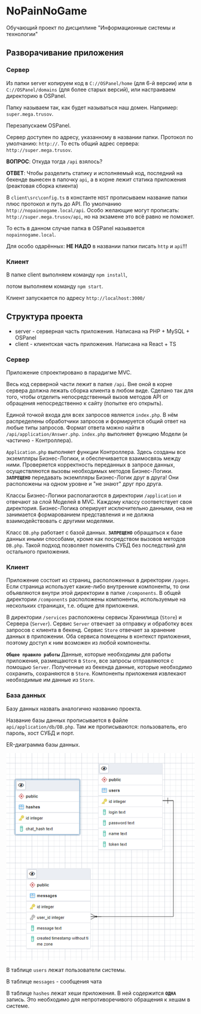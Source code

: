 # NoPainNoGame

Обучающий проект по дисциплине "Информационные системы и технологии"


## Разворачивание приложения

### Сервер
Из папки server копируем код в `C://OSPanel/home` (для 6-й версии) или в `C://OSPanel/domains` (для более старых версий), или настраиваем директорию в OSPanel.

Папку называем так, как будет называться наш домен. Например: ``super.mega.trusov``.

Перезапускаем OSPanel.

Сервер доступен по адресу, указанному в названии папки. Протокол по умолчанию: ``http://``. То есть общий адрес сервера: ``http://super.mega.trusov``.

**ВОПРОС**: Откуда тогда ``/api`` взялось?

**ОТВЕТ**: Чтобы разделить статику и исполняемый код, последний на бекенде вынесен в папочку ``api``, а в корне лежит статика приложения (реактовая сборка клиента)

В ``client\src\config.ts`` в константе ``HOST`` прописываем название папки  плюс протокол и путь до API. По умолчанию ``http://nopainnogame.local/api``. Особо желающие могут прописать: `http://super.mega.trusov/api`, но на экзамене это всё равно не поможет.

То есть в данном случае папка в OSPanel называется ``nopainnogame.local``. 

Для особо одарённых: **НЕ НАДО** в названии папки писать ``http`` и ``api``!!!

### Клиент
В папке client выполняем команду ``npm install``, 

потом выполняем команду ``npm start``. 

Клиент запускается по адресу ``http://localhost:3000/``


## Структура проекта
* server - серверная часть приложения. Написана на PHP + MySQL + OSPanel
* client - клиентская часть приложения. Написана на React + TS

### Сервер
Приложение спроектировано в парадигме MVC.

Весь код серверной части лежит в папке ``/api``. Вне оной в корне сервера должна лежать сборка клиента в любом виде. Сделано так для того, чтобы отделить непосредственный вызов методов API от обращения непосредственно к сайту (попытке его открыть).

Единой точкой входа для всех запросов является ``index.php``. В нём распределены обработчики запросов и формируется общий ответ на любые типы запросов. Формат ответа можно найти в ``/api/application/Answer.php``. ``index.php`` выполняет функцию Модели (и частично - Контроллера).

``Application.php`` выполняет функции Контроллера. Здесь созданы все экземпляры Бизнес-Логики, и обеспечивается взаимосвязь между ними. Проверяется корректность переданных в запросе данных, осуществляются вызовы необходимых методов Бизнес-Логики. **`ЗАПРЕЩЕНО`** передавать экземпляры Бизнес-Логик друг в друга! Они расположены на одном уровне и "не знают" друг про друга.

Классы Бизнес-Логики располагаются в директории ``/application`` и отвечают за слой Моделей в MVC. Каждому классу соответствует своя директория. Бизнес-Логика оперирует исключительно данными, она не занимается формарованием представления и не должна взаимодействовать с другими моделями.

Класс ``DB.php`` работает с базой данных. **`ЗАПРЕЩЕНО`** обращаться к базе данных иными способами, кроме как посредством вызовов методов ``DB.php``. Такой подход позволяет поменять СУБД без последствий для остального приложения.

### Клиент
Приложение состоит из страниц, расположенных в директории ``/pages``. Если страница использует какие-либо внутренние компоненты, то они объявляются внутри этой директории в папке ``/components``. В общей директории ``/components`` расположены компоненты, используемые на нескольких страницах, т.е. общие для приложения.

В директории ``/services`` расположены сервисы Хранилища (`Store`) и Сервера (`Server`). Сервис ``Server`` отвечает за отправку и обработку всех запросов с клиента в бекенд. Сервис ``Store`` отвечает за хранение данных в приложении.
Оба сервиса помещены в контекст приложения, поэтому доступ к ним возможен из любой компоненты.

**`Общее правило работы`** Данные, которые необходимы для работы приложения, размещаются в `Store`, все запросы отправляются с помощью `Server`. Полученные из бекенда данные, которые необходимо сохранить, сохраняются в `Store`. Компоненты приложения извлекают необходимые им данные из `Store`.

### База данных
Базу данных назвать аналогично названию проекта.

Название базы данных прописывается в файле `api/application/db/DB.php`. Там же прописываются: пользователь, его пароль, хост СУБД и порт.

ER-диаграмма базы данных.

![ER-диаграмма базы данных](image.png)

В таблице `users` лежат пользователи системы.

В таблице `messages` - сообщения чата

В таблице `hashes` лежат хеши приложения. В ней содержится **`ОДНА`** запись. Это необходимо для непротиворечивого обращения к хешам в системе.
